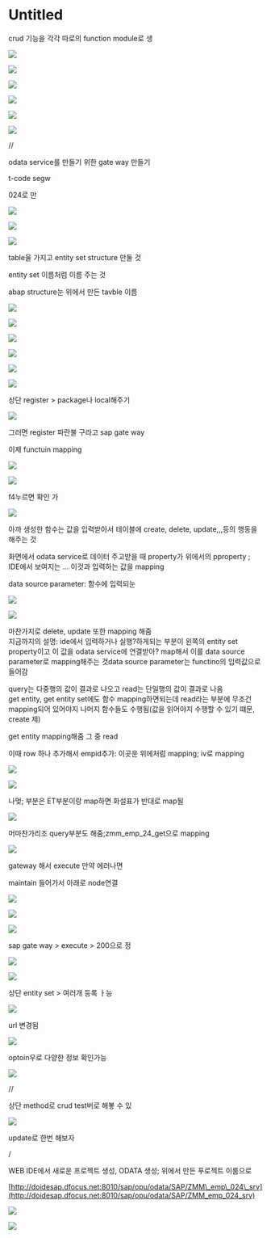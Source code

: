 # Untitled

crud 기능을 각각 따로의 function module로 생

![](.gitbook/assets/image%20%28670%29.png)



![](.gitbook/assets/image%20%28721%29.png)

![](.gitbook/assets/image%20%28683%29.png)

![](.gitbook/assets/image%20%28707%29.png)

![](.gitbook/assets/image%20%28695%29.png)







![](.gitbook/assets/image%20%28689%29.png)





//

odata service를 만들기 위한 gate way 만들기

t-code segw

024로 만

![](.gitbook/assets/image%20%28697%29.png)

![](.gitbook/assets/image%20%28688%29.png)

![](.gitbook/assets/image%20%28671%29.png)

table울 가지고 entity set structure 만둘 것

entity set 이름처럼 이름 주는 것

abap structure눈 위에서 만든 tavble 이름

![](.gitbook/assets/image%20%28702%29.png)

![](.gitbook/assets/image%20%28701%29.png)

![](.gitbook/assets/image%20%28711%29.png)

![](.gitbook/assets/image%20%28680%29.png)

![](.gitbook/assets/image%20%28722%29.png)

![](.gitbook/assets/image%20%28673%29.png)

상단 register &gt; package나 local해주기 

![](.gitbook/assets/image%20%28716%29.png)

그러면 register 파란불 구라고 sap gate way

이제 functuin mapping

![](.gitbook/assets/image%20%28723%29.png)

![](.gitbook/assets/image%20%28704%29.png)

f4누르면 확인 가

![](.gitbook/assets/image%20%28669%29.png)

아까 생성한 함수는 값을 입력받아서 테이블에 create, delete, update,,,등의 행동을 해주는 것

화면에서 odata service로 데이터 주고받을 때 property가 위에서의 pproperty ; IDE에서 보여지는 ...  이것과 입력하는 값을 mapping 

data source parameter: 함수에 입력되눈 



![](.gitbook/assets/image%20%28714%29.png)

![](.gitbook/assets/image%20%28675%29.png)

마찬가지로 delete, update 또한 mapping 해줌  
지금까지의 설명: ide에서 입력하거나 실행?하게되는 부분이 왼쪽의 entity set property이고 이 값을 odata service에 연결받아? map해서 이를 data source parameter로 mapping해주는 것data source parameter는 functino의 입력값으로 들어감



query는 다중행의 값이 결과로 나오고 read는 단일행의 값이 결과로 나옴  
get entity, get entity set에도 함수 mapping하면되는데 read라는 부분에 무조건 mapping되어 있어야지 나머지 함수들도 수행됨\(값을 읽어야지 수행할 수 있기 떄문, create 제\)  
  
 get entity mapping해줌 그 중 read

이때 row 하나 추가해서 empid추가: 이곳운 위에처럼 mapping; iv로 mapping  


![](.gitbook/assets/image%20%28691%29.png)

![](.gitbook/assets/image%20%28686%29.png)

나멎; 부분은 ET부분이랑 map하면 화설표가 반대로 map될 

![](.gitbook/assets/image%20%28676%29.png)

머마찬가리조 query부분도 해줌;zmm\_emp\_24\_get으로 mapping

![](.gitbook/assets/image%20%28696%29.png)



gateway 해서 execute 만약 에러나면

maintain 들어가서 아래로 node연결 

![](.gitbook/assets/image%20%28679%29.png)

![](.gitbook/assets/image%20%28668%29.png)

![](.gitbook/assets/image%20%28708%29.png)



sap gate way &gt; execute &gt; 200으로 정

![](.gitbook/assets/image%20%28667%29.png)

![](.gitbook/assets/image%20%28684%29.png)

상단 entity set &gt; 여러개 등록 ㅏ능 

![](.gitbook/assets/image%20%28705%29.png)

url 변경됨

![](.gitbook/assets/image%20%28719%29.png)

optoin우로 다양한 정보 확인가능



![](.gitbook/assets/image%20%28709%29.png)

//

상단 method로 crud test버로 해봏 수 있

![](.gitbook/assets/image%20%28690%29.png)

update로 한번 해보자

/



WEB IDE에서 새로운 프로젝트 생성, ODATA 생성; 위에서 만든 푸로젝트 이룸으로

[http://doidesap.dfocus.net:8010/sap/opu/odata/SAP/ZMM\_emp\_024\_srv](http://doidesap.dfocus.net:8010/sap/opu/odata/SAP/ZMM_emp_024_srv)



![](.gitbook/assets/image%20%28687%29.png)

![](.gitbook/assets/image%20%28694%29.png)

